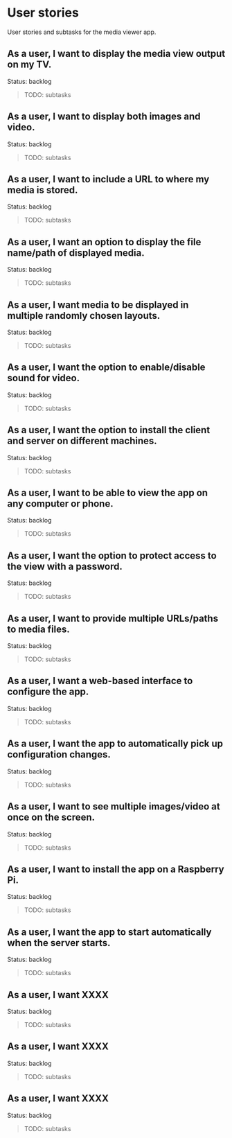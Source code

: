 # User stories

User stories and subtasks for the media viewer app.

## As a user, I want to display the media view output on my TV.

Status: backlog

> TODO: subtasks

## As a user, I want to display both images and video.

Status: backlog

> TODO: subtasks

## As a user, I want to include a URL to where my media is stored.

Status: backlog

> TODO: subtasks

## As a user, I want an option to display the file name/path of displayed media.

Status: backlog

> TODO: subtasks

## As a user, I want media to be displayed in multiple randomly chosen layouts.

Status: backlog

> TODO: subtasks

## As a user, I want the option to enable/disable sound for video.

Status: backlog

> TODO: subtasks

## As a user, I want the option to install the client and server on different machines.

Status: backlog

> TODO: subtasks

## As a user, I want to be able to view the app on any computer or phone.

Status: backlog

> TODO: subtasks

## As a user, I want the option to protect access to the view with a password.

Status: backlog

> TODO: subtasks

## As a user, I want to provide multiple URLs/paths to media files.

Status: backlog

> TODO: subtasks

## As a user, I want a web-based interface to configure the app.

Status: backlog

> TODO: subtasks

## As a user, I want the app to automatically pick up configuration changes.

Status: backlog

> TODO: subtasks

## As a user, I want to see multiple images/video at once on the screen.

Status: backlog

> TODO: subtasks

## As a user, I want to install the app on a Raspberry Pi.

Status: backlog

> TODO: subtasks

## As a user, I want the app to start automatically when the server starts.

Status: backlog

> TODO: subtasks

## As a user, I want XXXX

Status: backlog

> TODO: subtasks

## As a user, I want XXXX

Status: backlog

> TODO: subtasks

## As a user, I want XXXX

Status: backlog

> TODO: subtasks
